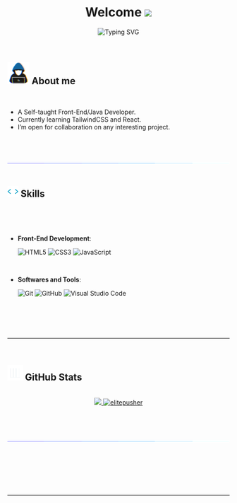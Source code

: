 
<h1 align="center"><b>Welcome </b><img src="https://media.giphy.com/media/hvRJCLFzcasrR4ia7z/giphy.gif" width="35"></h1>

<p align="center">
 <img src="https://readme-typing-svg.herokuapp.com?font=Fira+Code&pause=1000&vCenter=true&width=435&lines=I'm+ElitePusher;Front-End+Developer;Backend+Developer;Java+Developer" alt="Typing SVG" /></a>
</p>

<br>



	
## <picture><img src = "https://github.com/ElitePusher/ElitePusher/blob/main/about_me.gif" width = 50px></picture> **About me**

<br>

- A Self-taught Front-End/Java Developer.
- Currently learning TailwindCSS and React.
- I’m open for collaboration on any interesting project.

<br><br>

<img src="https://github.com/ElitePusher/ElitePusher/blob/main/divider.gif"><br><br>

## <img src="https://github.com/ElitePusher/ElitePusher/blob/main/skills.gif" width ="25"><b> Skills</b>
<br>

<p align="center">

<br>   
    
- **Front-End Development**:

   ![HTML5](https://img.shields.io/badge/HTML5%20-%23E34F26.svg?style=for-the-badge&logo=html5&logoColor=white)
   ![CSS3](https://img.shields.io/badge/CSS%20-%231572B6.svg?style=for-the-badge&logo=css3&logoColor=white)
   ![JavaScript](https://img.shields.io/badge/JavaScript%20-%23F7DF1E.svg?style=for-the-badge&logo=javascript&logoColor=black)
    
<br>

- **Softwares and Tools**:

    ![Git](https://img.shields.io/badge/git-%23F05033.svg?style=for-the-badge&logo=git&logoColor=white)
    ![GitHub](https://img.shields.io/badge/github-%23121011.svg?style=for-the-badge&logo=github&logoColor=white)
    ![Visual Studio Code](https://img.shields.io/badge/Visual%20Studio%20Code-0078d7.svg?style=for-the-badge&logo=visual-studio-code&logoColor=white)

<br>   

</p>

<br>
<br>

-----

<br>


## <img src="https://github.com/ElitePusher/ElitePusher/blob/main/stats.gif" width="35"><b> GitHub Stats </b>
<br>

<div align="center">

<a href="https://github.com/elitepusher/">
  <img src="https://github-readme-stats.vercel.app/api?username=elitepusher&include_all_commits=true&count_private=true&show_icons=true&line_height=20&title_color=7A7ADB&icon_color=2234AE&text_color=D3D3D3&bg_color=0,000000,130F40" width="450"/>
  <img src="https://github-readme-stats.vercel.app/api/top-langs?username=elitepusher&show_icons=true&locale=en&layout=compact&line_height=20&title_color=7A7ADB&icon_color=2234AE&text_color=D3D3D3&bg_color=0,000000,130F40" width="375"  alt="elitepusher"/>

</a>
</div>

<br>
<br>
<br>
<br>
<img src="https://github.com/ElitePusher/ElitePusher/blob/main/divider.gif">
<br>
<br>
<br>
<br>
<br>
<br>
<br>

---

<br>
